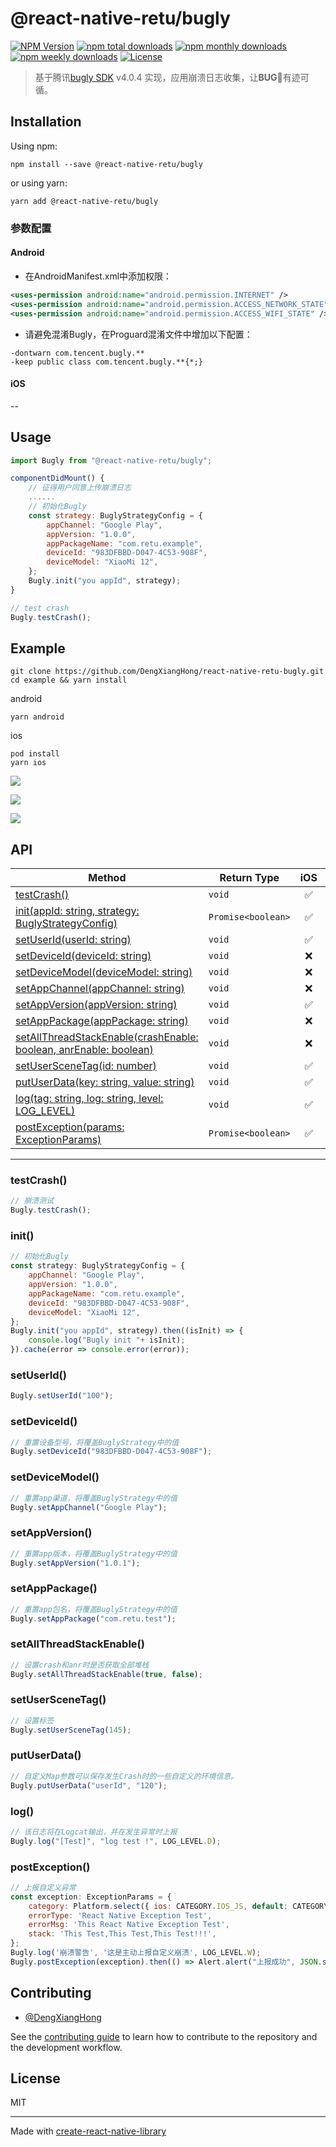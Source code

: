 # @react-native-retu/bugly
[![NPM Version](https://img.shields.io/npm/v/@react-native-retu/bugly.svg)](https://npmjs.org/package/@react-native-retu/bugly)
[![npm total downloads](https://img.shields.io/npm/dt/@react-native-retu/bugly.svg)](https://img.shields.io/npm/dt/@react-native-retu/bugly.svg)
[![npm monthly downloads](https://img.shields.io/npm/dm/@react-native-retu/bugly.svg)](https://img.shields.io/npm/dm/@react-native-retu/bugly.svg)
[![npm weekly downloads](https://img.shields.io/npm/dw/@react-native-retu/bugly.svg)](https://img.shields.io/npm/dw/@react-native-retu/bugly.svg)
[![License](https://img.shields.io/npm/l/@react-native-retu/bugly.svg)](./LICENSE)

> 基于腾讯[bugly SDK](https://bugly.qq.com/) v4.0.4 实现，应用崩溃日志收集，让**BUG**🐛有迹可循。

## Installation
Using npm:

```shell
npm install --save @react-native-retu/bugly
```

or using yarn:

```shell
yarn add @react-native-retu/bugly
```

### 参数配置
#### Android
- 在AndroidManifest.xml中添加权限：
```xml
<uses-permission android:name="android.permission.INTERNET" />
<uses-permission android:name="android.permission.ACCESS_NETWORK_STATE" />
<uses-permission android:name="android.permission.ACCESS_WIFI_STATE" />
```
- 请避免混淆Bugly，在Proguard混淆文件中增加以下配置：
```
-dontwarn com.tencent.bugly.**
-keep public class com.tencent.bugly.**{*;}
```
#### iOS

--

## Usage

```js
import Bugly from "@react-native-retu/bugly";

componentDidMount() {
    // 征得用户同意上传崩溃日志
    ......
    // 初始化Bugly
    const strategy: BuglyStrategyConfig = {
        appChannel: "Google Play",
        appVersion: "1.0.0",
        appPackageName: "com.retu.example",
        deviceId: "983DFBBD-D047-4C53-908F",
        deviceModel: "XiaoMi 12",
    };
    Bugly.init("you appId", strategy);
}

// test crash
Bugly.testCrash();
```
## Example
```shell
git clone https://github.com/DengXiangHong/react-native-retu-bugly.git
cd example && yarn install
```
android
```shell
yarn android
```
ios
```shell
pod install
yarn ios
```
![](https://s1.ax1x.com/2022/06/28/jem9xg.png)

![](https://s1.ax1x.com/2022/06/28/jemPMQ.png)

![](https://s1.ax1x.com/2022/06/28/jem5es.png)

## API

|Method|Return Type|iOS|Android|
|------|-----------|:---:|:-----:|
| [testCrash()](#testCrash) | `void` | ✅ | ✅ |
| [init(appId: string, strategy: BuglyStrategyConfig)](#init) | `Promise<boolean>` | ✅ | ✅ |
| [setUserId(userId: string)](#setUserId) | `void` | ✅ | ✅ |
| [setDeviceId(deviceId: string)](#setDeviceId)| `void` | ❌ | ✅ |
| [setDeviceModel(deviceModel: string)](#setDeviceModel)| `void` | ❌ | ✅ |
| [setAppChannel(appChannel: string)](#setAppChannel)| `void` | ❌ | ✅ |
| [setAppVersion(appVersion: string)](#setAppVersion)| `void` | ✅ | ✅ |
| [setAppPackage(appPackage: string)](#setAppPackage)| `void` | ❌ | ✅ |
| [setAllThreadStackEnable(crashEnable: boolean, anrEnable: boolean)](#setAllThreadStackEnable)| `void` | ❌ | ✅ |
| [setUserSceneTag(id: number)](#setUserSceneTag)| `void` | ✅ | ✅ |
| [putUserData(key: string, value: string)](#putUserData)| `void` | ✅ | ✅ |
| [log(tag: string, log: string, level: LOG_LEVEL)](#log)| `void` | ✅ | ✅ |
| [postException(params: ExceptionParams)](#postException)| `Promise<boolean>` | ✅ | ✅ |

---

### testCrash()
```javascript
// 崩溃测试
Bugly.testCrash();
```
### init()
```javascript
// 初始化Bugly
const strategy: BuglyStrategyConfig = {
    appChannel: "Google Play",
    appVersion: "1.0.0",
    appPackageName: "com.retu.example",
    deviceId: "983DFBBD-D047-4C53-908F",
    deviceModel: "XiaoMi 12",
};
Bugly.init("you appId", strategy).then((isInit) => {
    console.log("Bugly init "+ isInit);
}).cache(error => console.error(error));
```
### setUserId()
```javascript
Bugly.setUserId("100");
```
### setDeviceId()
```javascript
// 重置设备型号，将覆盖BuglyStrategy中的值
Bugly.setDeviceId("983DFBBD-D047-4C53-908F");
```

### setDeviceModel()
```javascript
// 重置app渠道，将覆盖BuglyStrategy中的值
Bugly.setAppChannel("Google Play");
```

### setAppVersion()
```javascript
// 重置app版本，将覆盖BuglyStrategy中的值
Bugly.setAppVersion("1.0.1");
```
### setAppPackage()
```javascript
// 重置app包名，将覆盖BuglyStrategy中的值
Bugly.setAppPackage("com.retu.test");
```
### setAllThreadStackEnable()
```javascript
// 设置crash和anr时是否获取全部堆栈
Bugly.setAllThreadStackEnable(true, false);
```
### setUserSceneTag()
```javascript
// 设置标签
Bugly.setUserSceneTag(145);
```
### putUserData()
```javascript
// 自定义Map参数可以保存发生Crash时的一些自定义的环境信息。
Bugly.putUserData("userId", "120");
```
### log()
```javascript
// 该日志将在Logcat输出，并在发生异常时上报
Bugly.log("[Test]", "log test !", LOG_LEVEL.D);
```
### postException()
```javascript
// 上报自定义异常
const exception: ExceptionParams = {
    category: Platform.select({ ios: CATEGORY.IOS_JS, default: CATEGORY.ANDROID_JS }),
    errorType: 'React Native Exception Test',
    errorMsg: 'This React Native Exception Test',
    stack: 'This Test,This Test,This Test!!!',
};
Bugly.log('崩溃警告', '这是主动上报自定义崩溃', LOG_LEVEL.W);
Bugly.postException(exception).then(() => Alert.alert("上报成功", JSON.stringify(exception))).catch();
```

## Contributing

- [@DengXiangHong](https://github.com/DengXiangHong)

See the [contributing guide](CONTRIBUTING.md) to learn how to contribute to the repository and the development workflow.

## License

MIT

---

Made with [create-react-native-library](https://github.com/callstack/react-native-builder-bob)
